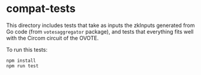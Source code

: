 # compat-tests

This directory includes tests that take as inputs the zkInputs generated from Go code (from `votesaggregator` package), and tests that everything fits well with the Circom circuit of the OVOTE.

To run this tests:
```
npm install
npm run test
```
